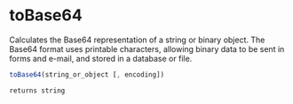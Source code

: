# toBase64

 Calculates the Base64 representation of a string or binary
 object. The Base64 format uses printable characters, allowing
 binary data to be sent in forms and e-mail, and stored in a
 database or file.

```javascript
toBase64(string_or_object [, encoding])
```

```javascript
returns string
```
